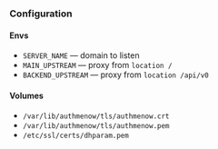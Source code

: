 ### Configuration

#### Envs

- `SERVER_NAME` — domain to listen
- `MAIN_UPSTREAM` — proxy from `location /`
- `BACKEND_UPSTREAM` — proxy from `location /api/v0`

#### Volumes

- `/var/lib/authmenow/tls/authmenow.crt`
- `/var/lib/authmenow/tls/authmenow.pem`
- `/etc/ssl/certs/dhparam.pem`
